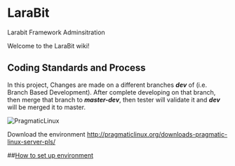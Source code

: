 


# LaraBit
Larabit Framework Adminsitration

Welcome to the LaraBit wiki!



## Coding Standards and Process

In this project, Changes are made on a different branches ***dev*** of  (i.e. Branch Based Development).
After complete developing on that branch, then merge that branch to ***master-dev***, then tester will validate it and ***dev*** will be merged it to 
master.

![PragmaticLinux](https://pragmaticlinux.org/pragmaticlinux/resource/images/logo/PragmaticLinuxLogoInvert.png)

Download the environment http://pragmaticlinux.org/downloads-pragmatic-linux-server-pls/

##[How to set up environment](https://github.com/AlbanMulaki/LaraBit/wiki/Configure-Environment-Project)
